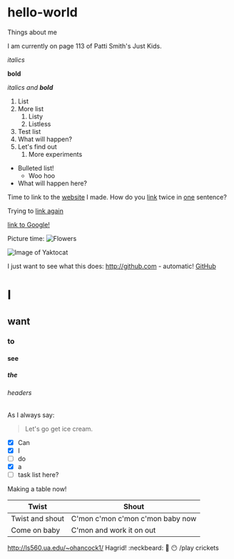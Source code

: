 # hello-world
Things about me

I am currently on page 113 of Patti Smith's Just Kids. 

*italics*

**bold**

_italics and **bold**_
1. List
1. More list
   1. Listy
   1. Listless
1. Test list
  1. What will happen?
  1. Let's find out
     1. More experiments
* Bulleted list!
  * Woo hoo
 * What will happen here?
 
Time to link to the [website](http://ls560.ua.edu/~ohancock1/) I made. 
How do you [link](http://ls560.ua.edu/~ohancock1/) twice in [one](http://ls560.ua.edu/~ohancock1/assignments.html) sentence?

Trying to [link again](http://ls560.ua.edu/~ohancock1/)

[link to Google!](http://google.com)

Picture time:
![Flowers](/images/flowers.jpg)


![Image of Yaktocat](https://octodex.github.com/images/yaktocat.png)

I just want to see what this does:
http://github.com - automatic!
[GitHub](http://github.com)

# I
## want
### to 
#### see
##### the 
###### headers

As I always say:
> Let's go get ice 
> cream.

- [x] Can
- [x] I 
- [ ] do
- [x] a
- [ ] task list here?

Making a table now!

Twist | Shout
----- | -----
Twist and shout | C'mon c'mon c'mon c'mon baby now
Come on baby | C'mon and work it on out

http://ls560.ua.edu/~ohancock1/
Hagrid! :neckbeard: :metal: :no_mouth: /play crickets

